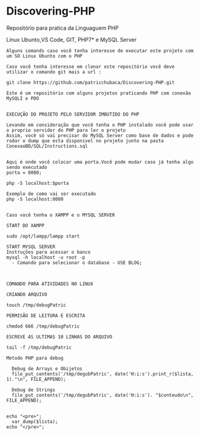 # Discovering-PHP

Repositório para pratica da Linguaguem PHP

Linux Ubunto,VS Code, GIT, PHP7* e MySQL Server


	Alguns comands caso você tenha interesse de executar este projeto com um SO Linux Ubunto com o PHP 

	Caso você tenha interesse em clonar este repositório você deve utilizar o comando git mais a url :
 	
	git clone https://github.com/patricchubaca/Discovering-PHP.git 
 	
 	Este é um repositório com alguns projetos praticando PHP com conexão MySQLI e PDO 
 	
	
	EXECUÇÃO DO PROJETO PELO SERVIDOR IMBUTIDO DO PHP 
	
	Levando em consideração que você tenha o PHP instalado você pode usar o proprio servidor do PHP para ler o projeto
	Assim, você só vai precisar do MySQL Server como base de dados e pode rodar o dump que esta disponivel no projeto junto na pasta ConexaoBD/SQL/Instructions.sql
	   	
	
	Aqui é onde você colocar uma porta.Você pode mudar caso já tenha algo sendo executado 
	porta = 8080;
	  
	php -S localhost:$porta 	
	  
	Exemplo de como vai ser executado
    php -S localhost:8080	
	    
	    
    Caso você tenha o XAMPP e o MYSQL SERVER  

	START DO XAMPP 
	
	sudo /opt/lampp/lampp start
	
	START MYSQL SERVER 
    Instruções para acessar o banco
	mysql -h localhost -u root -p
	  - Comando para selecionar o database - USE BLOG;



    COMANDO PARA ATIVIDADES NO LINUX  

    CRIANDO ARQUIVO 
	
	touch /tmp/debugPatric
	
	PERMISÃO DE LEITURA E ESCRITA

	chmdod 666 /tmp/debugPatric

	ESCREVE AS ULTIMAS 10 LINHAS DO ARQUIVO 

	tail -f /tmp/debugPatric

	Metodo PHP para debug 
	
	  Debug de Arrays e Obijetos 
	  file_put_contents('/tmp/degubPatric', date('H:i:s').print_r($lista, 1)."\n", FILE_APPEND);
	  
	  Debug de Strings 			
	  file_put_contents('/tmp/degubPatric', date('H:i:s'). "$conteudo\n", FILE_APPEND);


	echo "<pre>";
	  var_dump($lista);
	echo "</pre>";



